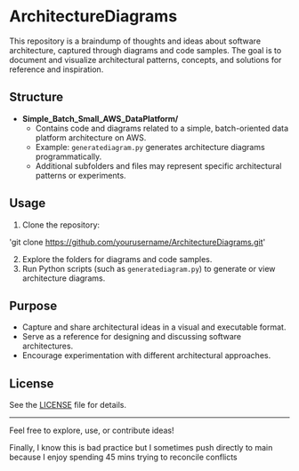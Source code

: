 # ArchitectureDiagrams

This repository is a braindump of thoughts and ideas about software architecture, captured through diagrams and code samples. The goal is to document and visualize architectural patterns, concepts, and solutions for reference and inspiration.

## Structure

- **Simple_Batch_Small_AWS_DataPlatform/**
  - Contains code and diagrams related to a simple, batch-oriented data platform architecture on AWS.
  - Example: `generatediagram.py` generates architecture diagrams programmatically.
  - Additional subfolders and files may represent specific architectural patterns or experiments.

## Usage

1. Clone the repository:

'git clone https://github.com/yourusername/ArchitectureDiagrams.git'

2. Explore the folders for diagrams and code samples.
3. Run Python scripts (such as `generatediagram.py`) to generate or view architecture diagrams.

## Purpose

- Capture and share architectural ideas in a visual and executable format.
- Serve as a reference for designing and discussing software architectures.
- Encourage experimentation with different architectural approaches.

## License

See the [LICENSE](LICENSE) file for details.

---

Feel free to explore, use, or contribute ideas!

Finally, I know this is bad practice but I sometimes push directly to main because I enjoy spending 45 mins trying to reconcile conflicts